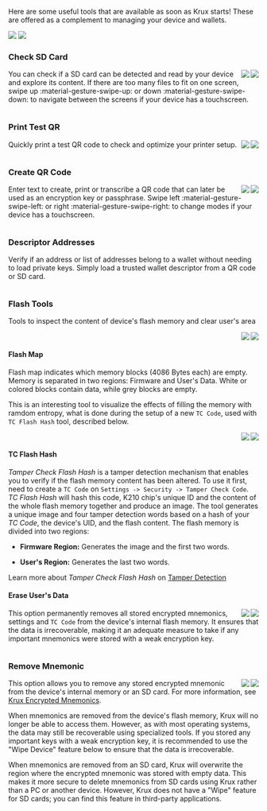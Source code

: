 Here are some useful tools that are available as soon as Krux starts! These are offered as a complement to managing your device and wallets.

<img src="../../../img/maixpy_amigo/tools-options-150.png">
<img src="../../../img/maixpy_m5stickv/tools-options-125.png">

### Check SD Card
<img src="../../../img/maixpy_m5stickv/check-sd-card-125.png" align="right">
<img src="../../../img/maixpy_amigo/check-sd-card-150.png" align="right">

You can check if a SD card can be detected and read by your device and explore its content. If there are too many files to fit on one screen, swipe up :material-gesture-swipe-up: or down :material-gesture-swipe-down: to navigate between the screens if your device has a touchscreen.

<div style="clear: both"></div>

### Print Test QR
<img src="../../../img/maixpy_m5stickv/print-test-qr-125.png" align="right">
<img src="../../../img/maixpy_amigo/print-test-qr-150.png" align="right">

Quickly print a test QR code to check and optimize your printer setup.

<div style="clear: both"></div>

### Create QR Code
<img src="../../../img/maixpy_m5stickv/create-qr-code-125.png" align="right">
<img src="../../../img/maixpy_amigo/create-qr-code-150.png" align="right">

Enter text to create, print or transcribe a QR code that can later be used as an encryption key or passphrase. Swipe left :material-gesture-swipe-left: or right :material-gesture-swipe-right: to change modes if your device has a touchscreen.

<div style="clear: both"></div>

### Descriptor Addresses

Verify if an address or list of addresses belong to a wallet without needing to load private keys. Simply load a trusted wallet descriptor from a QR code or SD card.

<div style="clear: both"></div>

### Flash Tools
Tools to inspect the content of device's flash memory and clear user's area

<img src="../../../img/maixpy_m5stickv/flash-tools-125.png" align="right">
<img src="../../../img/maixpy_amigo/flash-tools-150.png" align="right">

<div style="clear: both"></div>

#### Flash Map
Flash map indicates which memory blocks (4086 Bytes each) are empty. Memory is separated in two regions: Firmware and User's Data. White or colored blocks contain data, while grey blocks are empty.

This is an interesting tool to visualize the effects of filling the memory with ramdom entropy, what is done during the setup of a new `TC Code`, used with `TC Flash Hash` tool, described below.

<img src="../../../img/maixpy_m5stickv/flash-map-125.png" align="right">
<img src="../../../img/maixpy_amigo/flash-map-150.png" align="right">

<div style="clear: both"></div>

#### TC Flash Hash
*Tamper Check Flash Hash* is a tamper detection mechanism that enables you to verify if the flash memory content has been altered. To use it first, need to create a `TC Code` on `Settings -> Security -> Tamper Check Code`.
*TC Flash Hash* will hash this code, K210 chip's unique ID and the content of the whole flash memory together and produce an image.
The tool generates a unique image and four tamper detection words based on a hash of your *TC Code*, the device's UID, and the flash content. The flash memory is divided into two regions:

- **Firmware Region:** Generates the image and the first two words.

- **User's Region:** Generates the last two words.

Learn more about *Tamper Check Flash Hash* on [Tamper Detection](tamper-detection.md)

#### Erase User's Data
<img src="../../../img/maixpy_m5stickv/erase-data-125.png" align="right">
<img src="../../../img/maixpy_amigo/erase-data-150.png" align="right">

This option permanently removes all stored encrypted mnemonics, settings and `TC Code` from the device's internal flash memory. It ensures that the data is irrecoverable, making it an adequate measure to take if any important mnemonics were stored with a weak encryption key.

<div style="clear: both"></div>


### Remove Mnemonic
<img src="../../../img/maixpy_m5stickv/load-mnemonic-storage-options-125.png" align="right">
<img src="../../../img/maixpy_amigo/load-mnemonic-storage-options-150.png" align="right">

This option allows you to remove any stored encrypted mnemonic from the device's internal memory or an SD card. For more information, see [Krux Encrypted Mnemonics](./encrypted-mnemonics.md).

When mnemonics are removed from the device's flash memory, Krux will no longer be able to access them. However, as with most operating systems, the data may still be recoverable using specialized tools. If you stored any important keys with a weak encryption key, it is recommended to use the "Wipe Device" feature below to ensure that the data is irrecoverable.

When mnemonics are removed from an SD card, Krux will overwrite the region where the encrypted mnemonic was stored with empty data. This makes it more secure to delete mnemonics from SD cards using Krux rather than a PC or another device. However, Krux does not have a "Wipe" feature for SD cards; you can find this feature in third-party applications.
